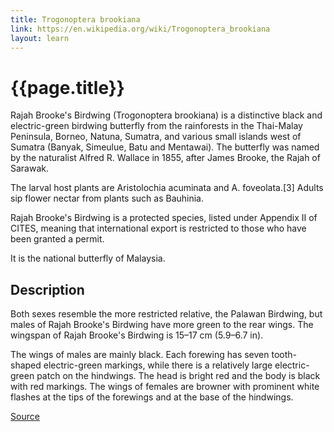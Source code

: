 ```yaml
---
title: Trogonoptera brookiana
link: https://en.wikipedia.org/wiki/Trogonoptera_brookiana
layout: learn
---
```

# {{page.title}}

Rajah Brooke's Birdwing (Trogonoptera brookiana) is a distinctive black and electric-green birdwing butterfly from the rainforests in the Thai-Malay Peninsula, Borneo, Natuna, Sumatra, and various small islands west of Sumatra (Banyak, Simeulue, Batu and Mentawai). The butterfly was named by the naturalist Alfred R. Wallace in 1855, after James Brooke, the Rajah of Sarawak.

The larval host plants are Aristolochia acuminata and A. foveolata.[3] Adults sip flower nectar from plants such as Bauhinia.

Rajah Brooke's Birdwing is a protected species, listed under Appendix II of CITES, meaning that international export is restricted to those who have been granted a permit.

It is the national butterfly of Malaysia.

## Description

Both sexes resemble the more restricted relative, the Palawan Birdwing, but males of Rajah Brooke's Birdwing have more green to the rear wings. The wingspan of Rajah Brooke's Birdwing is 15–17 cm (5.9–6.7 in).

The wings of males are mainly black. Each forewing has seven tooth-shaped electric-green markings, while there is a relatively large electric-green patch on the hindwings. The head is bright red and the body is black with red markings. The wings of females are browner with prominent white flashes at the tips of the forewings and at the base of the hindwings.

[Source](page.link)
